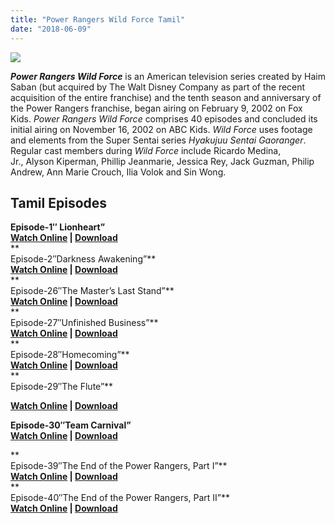 ```yaml
---
title: "Power Rangers Wild Force Tamil"
date: "2018-06-09"
---
```


[![](https://1.bp.blogspot.com/-484fnA8dEtE/WrSdUALU8II/AAAAAAAAAhY/Ml4Sz5YQtrgnVqmKdALThzEMN3vDsIEMACLcBGAs/s400/Power{7cef396fa903dffab2382e8bc80965065ad0174c8eee63d5f3956c33ffbf8496}2BRangers{7cef396fa903dffab2382e8bc80965065ad0174c8eee63d5f3956c33ffbf8496}2BWild{7cef396fa903dffab2382e8bc80965065ad0174c8eee63d5f3956c33ffbf8496}2BForce{7cef396fa903dffab2382e8bc80965065ad0174c8eee63d5f3956c33ffbf8496}2Bin{7cef396fa903dffab2382e8bc80965065ad0174c8eee63d5f3956c33ffbf8496}2BTamil{7cef396fa903dffab2382e8bc80965065ad0174c8eee63d5f3956c33ffbf8496}255BTamilcartoontv.blogspot.in{7cef396fa903dffab2382e8bc80965065ad0174c8eee63d5f3956c33ffbf8496}255D.jpg)](https://1.bp.blogspot.com/-484fnA8dEtE/WrSdUALU8II/AAAAAAAAAhY/Ml4Sz5YQtrgnVqmKdALThzEMN3vDsIEMACLcBGAs/s1600/Power{7cef396fa903dffab2382e8bc80965065ad0174c8eee63d5f3956c33ffbf8496}2BRangers{7cef396fa903dffab2382e8bc80965065ad0174c8eee63d5f3956c33ffbf8496}2BWild{7cef396fa903dffab2382e8bc80965065ad0174c8eee63d5f3956c33ffbf8496}2BForce{7cef396fa903dffab2382e8bc80965065ad0174c8eee63d5f3956c33ffbf8496}2Bin{7cef396fa903dffab2382e8bc80965065ad0174c8eee63d5f3956c33ffbf8496}2BTamil{7cef396fa903dffab2382e8bc80965065ad0174c8eee63d5f3956c33ffbf8496}255BTamilcartoontv.blogspot.in{7cef396fa903dffab2382e8bc80965065ad0174c8eee63d5f3956c33ffbf8496}255D.jpg)

_**Power Rangers Wild Force**_ is an American television series created by Haim Saban (but acquired by The Walt Disney Company as part of the recent acquisition of the entire franchise) and the tenth season and anniversary of the Power Rangers franchise, began airing on February 9, 2002 on Fox Kids. _Power Rangers Wild Force_ comprises 40 episodes and concluded its initial airing on November 16, 2002 on ABC Kids. _Wild Force_ uses footage and elements from the Super Sentai series _Hyakujuu Sentai Gaoranger_. Regular cast members during _Wild Force_ include Ricardo Medina, Jr., Alyson Kiperman, Phillip Jeanmarie, Jessica Rey, Jack Guzman, Philip Andrew, Ann Marie Crouch, Ilia Volok and Sin Wong.

## Tamil Episodes

**Episode-1″ Lionheart”**  
**[Watch Online](https://drive.google.com/file/d/1HRcEOqdWyHVoFKZhzuyy8ULJj3_CPI6F/view) | [Download](https://drive.google.com/uc?id=1HRcEOqdWyHVoFKZhzuyy8ULJj3_CPI6F&export=download)**  
**  
Episode-2″Darkness Awakening”**  
**[Watch Online](https://openload.co/f/Iphoy1xjV6o/{7cef396fa903dffab2382e8bc80965065ad0174c8eee63d5f3956c33ffbf8496}5Bwww.tamilcartoontv.blogspot.in{7cef396fa903dffab2382e8bc80965065ad0174c8eee63d5f3956c33ffbf8496}5DPower_Rangers_Wild_Force_Ep-2_Darkness_Awakening.mp4) | [Download](https://openload.co/f/Iphoy1xjV6o/{7cef396fa903dffab2382e8bc80965065ad0174c8eee63d5f3956c33ffbf8496}5Bwww.tamilcartoontv.blogspot.in{7cef396fa903dffab2382e8bc80965065ad0174c8eee63d5f3956c33ffbf8496}5DPower_Rangers_Wild_Force_Ep-2_Darkness_Awakening.mp4)**  
**  
Episode-26″The Master’s Last Stand”**  
**[Watch Online](https://drive.google.com/file/d/1U8pA88oeGMuAN8kGa4dVNhdlbp4F7W5M/view) | [Download](https://drive.google.com/uc?authuser=0&id=1U8pA88oeGMuAN8kGa4dVNhdlbp4F7W5M&export=download)**  
**  
Episode-27″Unfinished Business”**  
**[Watch Online](https://drive.google.com/file/d/1LGv_gI3kaPa6esN8dVqfTIZdWNbtz1Q7/view) | [Download](https://drive.google.com/uc?authuser=0&id=1LGv_gI3kaPa6esN8dVqfTIZdWNbtz1Q7&export=download)**  
**  
Episode-28″Homecoming”**  
**[Watch Online](https://drive.google.com/file/d/1L07V78sejOjsnORBbOZax43qwDxTEtrz/view) | [Download](https://drive.google.com/file/d/1L07V78sejOjsnORBbOZax43qwDxTEtrz/view)**  
**  
Episode-29″The Flute”**

**[Watch Online](https://drive.google.com/file/d/193bKVsBRTx0QpmynX3C7gNgN9L_qJwig/view) | [Download](https://drive.google.com/uc?id=193bKVsBRTx0QpmynX3C7gNgN9L_qJwig&export=download)**

**Episode-30″Team Carnival”**  
**[Watch Online](https://drive.google.com/file/d/1G0uzZfoLU7VRA18OvfBZO2vu_HR2Qnmb/view) | [Download](https://drive.google.com/uc?authuser=0&id=1G0uzZfoLU7VRA18OvfBZO2vu_HR2Qnmb&export=download)**

**  
Episode-39″The End of the Power Rangers, Part I”**  
**[Watch Online](https://drive.google.com/file/d/1UZ5Dpk_Zj9rXE8mEsdEhBtap0zc7DYdF/view) | [Download](https://drive.google.com/uc?authuser=0&id=1UZ5Dpk_Zj9rXE8mEsdEhBtap0zc7DYdF&export=download)**  
**  
Episode-40″The End of the Power Rangers, Part II”**  
**[Watch Online](https://drive.google.com/file/d/175uG9yiUaSJac1QRorbSRM9ejsRvfw-J/view) | [Download](https://drive.google.com/uc?authuser=0&id=175uG9yiUaSJac1QRorbSRM9ejsRvfw-J&export=download)**

